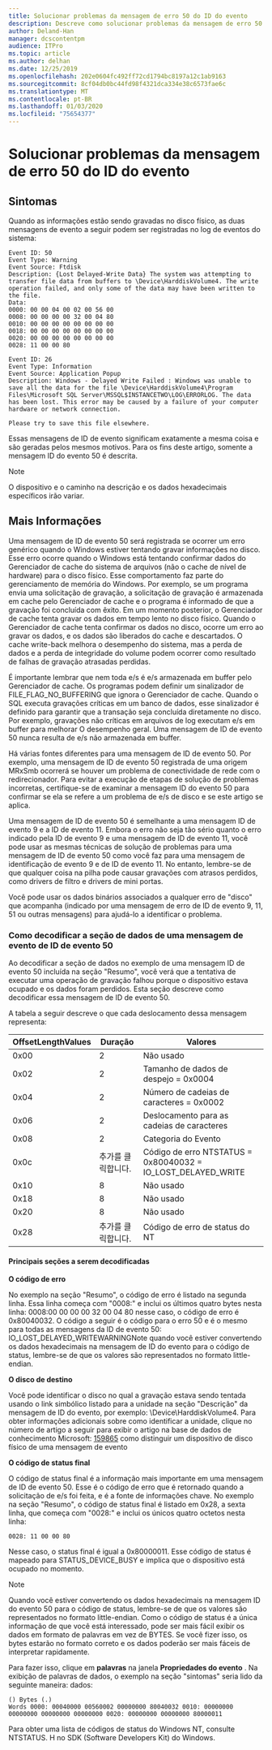 ```yaml
---
title: Solucionar problemas da mensagem de erro 50 do ID do evento
description: Descreve como solucionar problemas da mensagem de erro 50 do ID do evento
author: Deland-Han
manager: dcscontentpm
audience: ITPro
ms.topic: article
ms.author: delhan
ms.date: 12/25/2019
ms.openlocfilehash: 202e0604fc492ff72cd1794bc8197a12c1ab9163
ms.sourcegitcommit: 8cf04db0bc44fd98f4321dca334e38c6573fae6c
ms.translationtype: MT
ms.contentlocale: pt-BR
ms.lasthandoff: 01/03/2020
ms.locfileid: "75654377"
---
```

# <a name="troubleshoot-the-event-id-50-error-message"></a>Solucionar problemas da mensagem de erro 50 do ID do evento

##  <a name="symptoms"></a>Sintomas

Quando as informações estão sendo gravadas no disco físico, as duas mensagens de evento a seguir podem ser registradas no log de eventos do sistema: 

```
Event ID: 50 
Event Type: Warning 
Event Source: Ftdisk 
Description: {Lost Delayed-Write Data} The system was attempting to transfer file data from buffers to \Device\HarddiskVolume4. The write operation failed, and only some of the data may have been written to the file.
Data: 
0000: 00 00 04 00 02 00 56 00 
0008: 00 00 00 00 32 00 04 80 
0010: 00 00 00 00 00 00 00 00 
0018: 00 00 00 00 00 00 00 00 
0020: 00 00 00 00 00 00 00 00 
0028: 11 00 00 80 
```

```
Event ID: 26 
Event Type: Information
Event Source: Application Popup
Description: Windows - Delayed Write Failed : Windows was unable to save all the data for the file \Device\HarddiskVolume4\Program Files\Microsoft SQL Server\MSSQL$INSTANCETWO\LOG\ERRORLOG. The data has been lost. This error may be caused by a failure of your computer hardware or network connection.

Please try to save this file elsewhere.
```

Essas mensagens de ID de evento significam exatamente a mesma coisa e são geradas pelos mesmos motivos. Para os fins deste artigo, somente a mensagem ID do evento 50 é descrita.

> [!NOTE] 
> O dispositivo e o caminho na descrição e os dados hexadecimais específicos irão variar. 

##  <a name="more-information"></a>Mais Informações

Uma mensagem de ID de evento 50 será registrada se ocorrer um erro genérico quando o Windows estiver tentando gravar informações no disco. Esse erro ocorre quando o Windows está tentando confirmar dados do Gerenciador de cache do sistema de arquivos (não o cache de nível de hardware) para o disco físico. Esse comportamento faz parte do gerenciamento de memória do Windows. Por exemplo, se um programa envia uma solicitação de gravação, a solicitação de gravação é armazenada em cache pelo Gerenciador de cache e o programa é informado de que a gravação foi concluída com êxito. Em um momento posterior, o Gerenciador de cache tenta gravar os dados em tempo lento no disco físico. Quando o Gerenciador de cache tenta confirmar os dados no disco, ocorre um erro ao gravar os dados, e os dados são liberados do cache e descartados. O cache write-back melhora o desempenho do sistema, mas a perda de dados e a perda de integridade do volume podem ocorrer como resultado de falhas de gravação atrasadas perdidas.

É importante lembrar que nem toda e/s é e/s armazenada em buffer pelo Gerenciador de cache. Os programas podem definir um sinalizador de FILE_FLAG_NO_BUFFERING que ignora o Gerenciador de cache. Quando o SQL executa gravações críticas em um banco de dados, esse sinalizador é definido para garantir que a transação seja concluída diretamente no disco. Por exemplo, gravações não críticas em arquivos de log executam e/s em buffer para melhorar O desempenho geral. Uma mensagem de ID de evento 50 nunca resulta de e/s não armazenada em buffer.

Há várias fontes diferentes para uma mensagem de ID de evento 50. Por exemplo, uma mensagem de ID de evento 50 registrada de uma origem MRxSmb ocorrerá se houver um problema de conectividade de rede com o redirecionador. Para evitar a execução de etapas de solução de problemas incorretas, certifique-se de examinar a mensagem ID do evento 50 para confirmar se ela se refere a um problema de e/s de disco e se este artigo se aplica.

Uma mensagem de ID de evento 50 é semelhante a uma mensagem ID de evento 9 e a ID de evento 11. Embora o erro não seja tão sério quanto o erro indicado pela ID de evento 9 e uma mensagem de ID de evento 11, você pode usar as mesmas técnicas de solução de problemas para uma mensagem de ID de evento 50 como você faz para uma mensagem de identificação de evento 9 e de ID de evento 11. No entanto, lembre-se de que qualquer coisa na pilha pode causar gravações com atrasos perdidos, como drivers de filtro e drivers de mini portas. 

Você pode usar os dados binários associados a qualquer erro de "disco" que acompanha (indicado por uma mensagem de erro de ID de evento 9, 11, 51 ou outras mensagens) para ajudá-lo a identificar o problema.

###  <a name="how-to-decode-the-data-section-of-an-event-id-50-event-message"></a>Como decodificar a seção de dados de uma mensagem de evento de ID de evento 50 

Ao decodificar a seção de dados no exemplo de uma mensagem ID de evento 50 incluída na seção "Resumo", você verá que a tentativa de executar uma operação de gravação falhou porque o dispositivo estava ocupado e os dados foram perdidos. Esta seção descreve como decodificar essa mensagem de ID de evento 50. 

A tabela a seguir descreve o que cada deslocamento dessa mensagem representa: 

|OffsetLengthValues|Duração|Valores|
|-----------|------------|---------|
|0x00|2|Não usado|
|0x02|2|Tamanho de dados de despejo = 0x0004|
|0x04|2|Número de cadeias de caracteres = 0x0002|
|0x06|2|Deslocamento para as cadeias de caracteres|
|0x08|2|Categoria do Evento|
|0x0c|추가를 클릭합니다.|Código de erro NTSTATUS = 0x80040032 = IO_LOST_DELAYED_WRITE|
|0x10|8|Não usado|
|0x18|8|Não usado|
|0x20|8|Não usado|
|0x28|추가를 클릭합니다.|Código de erro de status do NT|

#### <a name="key-sections-to-decode"></a>Principais seções a serem decodificadas

**O código de erro**

No exemplo na seção "Resumo", o código de erro é listado na segunda linha. Essa linha começa com "0008:" e inclui os últimos quatro bytes nesta linha: 0008:00 00 00 00 32 00 04 80 nesse caso, o código de erro é 0x80040032. O código a seguir é o código para o erro 50 e é o mesmo para todas as mensagens da ID de evento 50: IO_LOST_DELAYED_WRITEWARNINGNote quando você estiver convertendo os dados hexadecimais na mensagem de ID do evento para o código de status, lembre-se de que os valores são representados no formato little-endian.

**O disco de destino**

Você pode identificar o disco no qual a gravação estava sendo tentada usando o link simbólico listado para a unidade na seção "Descrição" da mensagem de ID do evento, por exemplo: \Device\HarddiskVolume4. Para obter informações adicionais sobre como identificar a unidade, clique no número de artigo a seguir para exibir o artigo na base de dados de conhecimento Microsoft: [159865](/EN-US/help/159865) como distinguir um dispositivo de disco físico de uma mensagem de evento

**O código de status final**

O código de status final é a informação mais importante em uma mensagem de ID de evento 50. Esse é o código de erro que é retornado quando a solicitação de e/s foi feita, e é a fonte de informações chave. No exemplo na seção "Resumo", o código de status final é listado em 0x28, a sexta linha, que começa com "0028:" e inclui os únicos quatro octetos nesta linha: 

```
0028: 11 00 00 80 
```

Nesse caso, o status final é igual a 0x80000011. Esse código de status é mapeado para STATUS_DEVICE_BUSY e implica que o dispositivo está ocupado no momento.

>[!NOTE] 
> Quando você estiver convertendo os dados hexadecimais na mensagem ID do evento 50 para o código de status, lembre-se de que os valores são representados no formato little-endian. Como o código de status é a única informação de que você está interessado, pode ser mais fácil exibir os dados em formato de palavras em vez de BYTES. Se você fizer isso, os bytes estarão no formato correto e os dados poderão ser mais fáceis de interpretar rapidamente.

Para fazer isso, clique em **palavras** na janela **Propriedades do evento** . Na exibição de palavras de dados, o exemplo na seção "sintomas" seria lido da seguinte maneira: dados: 

```
() Bytes (.) 
Words 0000: 00040000 00560002 00000000 80040032 0010: 00000000 00000000 00000000 00000000 0020: 00000000 00000000 80000011
```

Para obter uma lista de códigos de status do Windows NT, consulte NTSTATUS. H no SDK (Software Developers Kit) do Windows.